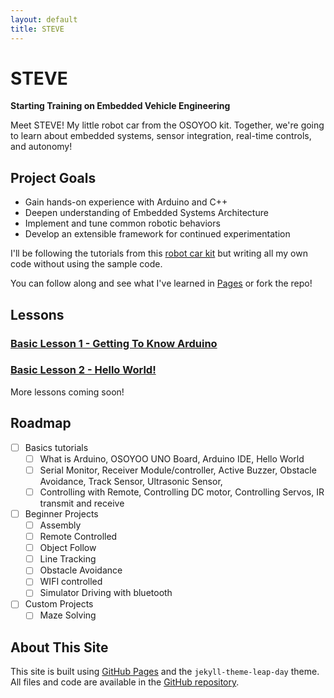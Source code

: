 ```yaml
---
layout: default
title: STEVE
---
```

# STEVE
**Starting Training on Embedded Vehicle Engineering**

Meet STEVE! My little robot car from the OSOYOO kit. Together, we're going to learn about embedded systems, sensor integration, real-time controls, and autonomy! 

## Project Goals
 - Gain hands-on experience with Arduino and C++
 - Deepen understanding of Embedded Systems Architecture
 - Implement and tune common robotic behaviors
 - Develop an extensible framework for continued experimentation
   
I'll be following the tutorials from this [robot car kit](https://osoyoo.com/2020/05/12/v2-1-robot-car-kit-for-arduino-tutorial-introduction/) but writing all my own code without using the sample code.

You can follow along and see what I've learned in [Pages](https://megcrunyan.github.io/steve/) or fork the repo! 

## Lessons
### [Basic Lesson 1 - Getting To Know Arduino](https://megcrunyan.github.io/steve/basic-lesson-1/)
### [Basic Lesson 2 - Hello World!](https://megcrunyan.github.io/steve/basic-lesson-2/)

More lessons coming soon!

## Roadmap
- [ ] Basics tutorials
  - [ ] What is Arduino, OSOYOO UNO Board, Arduino IDE, Hello World
  - [ ] Serial Monitor, Receiver Module/controller, Active Buzzer, Obstacle Avoidance, Track Sensor, Ultrasonic Sensor,
  - [ ] Controlling with Remote, Controlling DC motor, Controlling Servos, IR transmit and receive
- [ ] Beginner Projects
  - [ ] Assembly
  - [ ] Remote Controlled
  - [ ] Object Follow
  - [ ] Line Tracking
  - [ ] Obstacle Avoidance
  - [ ] WIFI controlled
  - [ ] Simulator Driving with bluetooth
- [ ] Custom Projects
  - [ ] Maze Solving

## About This Site

This site is built using [GitHub Pages](https://pages.github.com/) and the `jekyll-theme-leap-day` theme. All files and code are available in the [GitHub repository](https://github.com/megcrunyan/steve).